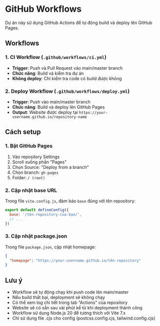 # GitHub Workflows

Dự án này sử dụng GitHub Actions để tự động build và deploy lên GitHub Pages.

## Workflows

### 1. CI Workflow (`.github/workflows/ci.yml`)
- **Trigger**: Push và Pull Request vào main/master branch
- **Chức năng**: Build và kiểm tra dự án
- **Không deploy**: Chỉ kiểm tra code có build được không

### 2. Deploy Workflow (`.github/workflows/deploy.yml`)
- **Trigger**: Push vào main/master branch
- **Chức năng**: Build và deploy lên GitHub Pages
- **Output**: Website được deploy tại `https://your-username.github.io/repository-name`

## Cách setup

### 1. Bật GitHub Pages
1. Vào repository Settings
2. Scroll xuống phần "Pages"
3. Chọn Source: "Deploy from a branch"
4. Chọn branch: `gh-pages`
5. Folder: `/ (root)`

### 2. Cập nhật base URL
Trong file `vite.config.js`, đảm bảo `base` đúng với tên repository:
```js
export default defineConfig({
  base: '/tên-repository-của-bạn/',
  // ...
})
```

### 3. Cập nhật package.json
Trong file `package.json`, cập nhật homepage:
```json
{
  "homepage": "https://your-username.github.io/tên-repository"
}
```

## Lưu ý
- Workflow sẽ tự động chạy khi push code lên main/master
- Nếu build thất bại, deployment sẽ không chạy
- Có thể xem log chi tiết trong tab "Actions" của repository
- Website sẽ có sẵn sau vài phút kể từ khi deployment thành công
- Workflow sử dụng Node.js 20 để tương thích với Vite 7.x
- Chỉ sử dụng file .cjs cho config (postcss.config.cjs, tailwind.config.cjs)
